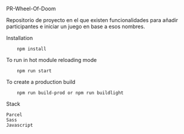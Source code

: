 PR-Wheel-Of-Doom

Repositorio de proyecto en el que existen funcionalidades para añadir participantes e iniciar un juego en base a esos nombres.

Installation

        npm install

To run in hot module reloading mode

        npm run start

To create a production build

        npm run build-prod or npm run buildlight

Stack

    Parcel
    Sass
    Javascript
